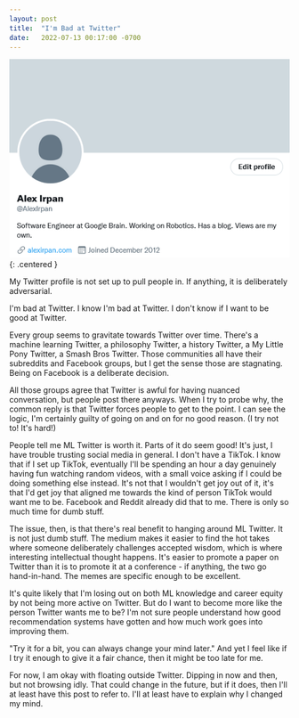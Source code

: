 ```yaml
---
layout: post
title:  "I'm Bad at Twitter"
date:   2022-07-13 00:17:00 -0700
---
```


![Twitter profile](/public/twitter/twitter.png)
{: .centered }

My Twitter profile is not set up to pull people in. If anything, it is deliberately
adversarial.

I'm bad at Twitter. I know I'm bad at Twitter. I don't know if I want to be good at Twitter.

Every group seems to gravitate towards Twitter over time. There's a machine
learning Twitter, a philosophy Twitter, a history Twitter, a My Little Pony Twitter,
a Smash Bros Twitter. Those communities all have their subreddits and Facebook groups, but I
get the sense those are stagnating. Being on Facebook is a deliberate decision.

All those groups agree that Twitter is awful for having nuanced conversation,
but people post there anyways. When I try to probe why, the common reply is that
Twitter forces people to get to the point. I can see the logic, I'm certainly guilty of going on and on for no good reason. (I try not to! It's hard!)

People tell me ML Twitter is worth it. Parts of it do seem good! It's just, I have trouble
trusting social media in general. I don't have a TikTok. I know that if I set up
TikTok, eventually I'll be spending an hour a day genuinely having fun watching random
videos, with a small voice asking if I could be doing something else instead. It's
not that I wouldn't get joy out of it, it's that I'd get joy that aligned me towards
the kind of person TikTok would want me to be.
Facebook and Reddit already did that to me. There is only so much time for dumb stuff.

The issue, then, is that there's real benefit to hanging around ML Twitter. It is not just dumb stuff.
The medium makes it easier to find the hot takes where
someone deliberately challenges accepted wisdom, which is where interesting intellectual thought happens. It's easier to promote a paper on Twitter
than it is to promote it at a conference - if anything, the two go hand-in-hand. The memes are specific enough to be excellent.

It's quite likely that I'm losing out on both ML knowledge and career equity by not being more
active on Twitter. But do I want to become more like the person Twitter wants me to be?
I'm not sure people understand how good recommendation systems have gotten and how
much work goes into improving them.

"Try it for a bit, you can always change your mind later." And yet I feel like if I
try it enough to give it a fair chance, then it might be too late for me.

For now, I am okay with floating outside Twitter. Dipping in now and then, but not browsing idly.
That could change in the
future, but if it does, then I'll at least have this post to refer to. I'll at least
have to explain why I changed my mind.
